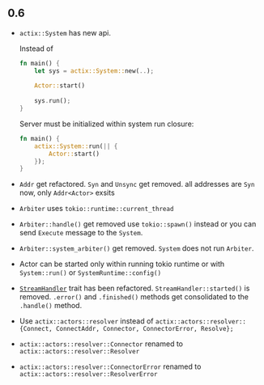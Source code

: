 ## 0.6

* `actix::System` has new api.

    Instead of
    
    ```rust
    fn main() {
        let sys = actix::System::new(..);
        
        Actor::start()
        
        sys.run();
    }
    ```

    Server must be initialized within system run closure:

    ```rust
    fn main() {
        actix::System::run(|| {
            Actor::start()
        });
    }
    ```

* `Addr` get refactored. `Syn` and `Unsync` get removed. all addresses are
  `Syn` now, only `Addr<Actor>` exsits

* `Arbiter` uses `tokio::runtime::current_thread`

* `Arbiter::handle()` get removed use `tokio::spawn()` instead or you can send
  `Execute` message to the `System`.

* `Arbiter::system_arbiter()` get removed. `System` does not run `Arbiter`.

* Actor can be started only within running tokio runtime or
  with `System::run()` or `SystemRuntime::config()`

* [`StreamHandler`](https://actix.rs/actix/actix/trait.StreamHandler.html) trait has been refactored. `StreamHandler::started()` is removed. `.error()` and `.finished()`
    methods get consolidated to the `.handle()` method.

* Use `actix::actors::resolver` instead of
  `actix::actors::resolver::{Connect, ConnectAddr, Connector, ConnectorError, Resolve};`
  
* `actix::actors::resolver::Connector` renamed to `actix::actors::resolver::Resolver`

* `actix::actors::resolver::ConnectorError` renamed to `actix::actors::resolver::ResolverError`
